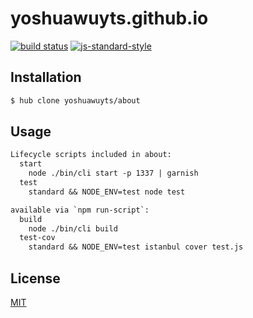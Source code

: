 # yoshuawuyts.github.io
[![build status][travis-image]][travis-url]
[![js-standard-style][standard-image]][standard-url]

## Installation
```bash
$ hub clone yoshuawuyts/about
```

## Usage
```txt
Lifecycle scripts included in about:
  start
    node ./bin/cli start -p 1337 | garnish
  test
    standard && NODE_ENV=test node test

available via `npm run-script`:
  build
    node ./bin/cli build
  test-cov
    standard && NODE_ENV=test istanbul cover test.js
```

## License
[MIT](https://tldrlegal.com/license/mit-license)

[travis-image]: https://img.shields.io/travis/yoshuawuyts/about/master.svg?style=flat-square
[travis-url]: https://travis-ci.org/yoshuawuyts/about
[standard-image]: https://img.shields.io/badge/code%20style-standard-brightgreen.svg?style=flat-square
[standard-url]: https://github.com/feross/standard
